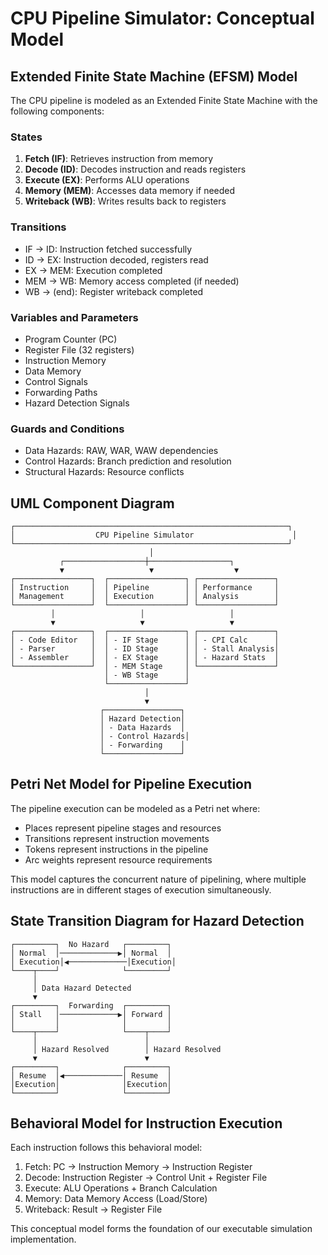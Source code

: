 # CPU Pipeline Simulator: Conceptual Model

## Extended Finite State Machine (EFSM) Model

The CPU pipeline is modeled as an Extended Finite State Machine with the following components:

### States
1. **Fetch (IF)**: Retrieves instruction from memory
2. **Decode (ID)**: Decodes instruction and reads registers
3. **Execute (EX)**: Performs ALU operations
4. **Memory (MEM)**: Accesses data memory if needed
5. **Writeback (WB)**: Writes results back to registers

### Transitions
- IF → ID: Instruction fetched successfully
- ID → EX: Instruction decoded, registers read
- EX → MEM: Execution completed
- MEM → WB: Memory access completed (if needed)
- WB → (end): Register writeback completed

### Variables and Parameters
- Program Counter (PC)
- Register File (32 registers)
- Instruction Memory
- Data Memory
- Control Signals
- Forwarding Paths
- Hazard Detection Signals

### Guards and Conditions
- Data Hazards: RAW, WAR, WAW dependencies
- Control Hazards: Branch prediction and resolution
- Structural Hazards: Resource conflicts

## UML Component Diagram

```
┌─────────────────────────────────────────────────────────────┐
│                  CPU Pipeline Simulator                      │
└─────────────────────────────────────────────────────────────┘
                               │
           ┌──────────────────┼──────────────────┐
           ▼                   ▼                  ▼
┌─────────────────┐  ┌─────────────────┐ ┌─────────────────┐
│ Instruction     │  │ Pipeline        │ │ Performance     │
│ Management      │  │ Execution       │ │ Analysis        │
└─────────────────┘  └─────────────────┘ └─────────────────┘
         │                   │                   │
         ▼                   ▼                   ▼
┌─────────────────┐  ┌─────────────────┐ ┌─────────────────┐
│ - Code Editor   │  │ - IF Stage      │ │ - CPI Calc      │
│ - Parser        │  │ - ID Stage      │ │ - Stall Analysis│
│ - Assembler     │  │ - EX Stage      │ │ - Hazard Stats  │
└─────────────────┘  │ - MEM Stage     │ └─────────────────┘
                     │ - WB Stage      │
                     └─────────────────┘
                              │
                              ▼
                    ┌─────────────────┐
                    │ Hazard Detection│
                    │ - Data Hazards  │
                    │ - Control Hazards│
                    │ - Forwarding    │
                    └─────────────────┘
```

## Petri Net Model for Pipeline Execution

The pipeline execution can be modeled as a Petri net where:
- Places represent pipeline stages and resources
- Transitions represent instruction movements
- Tokens represent instructions in the pipeline
- Arc weights represent resource requirements

This model captures the concurrent nature of pipelining, where multiple instructions are in different stages of execution simultaneously.

## State Transition Diagram for Hazard Detection

```
┌─────────┐  No Hazard   ┌─────────┐
│ Normal  │─────────────▶│ Normal  │
│ Execution│◀─────────────│Execution│
└────┬────┘              └─────────┘
     │
     │ Data Hazard Detected
     ▼
┌─────────┐  Forwarding  ┌─────────┐
│ Stall   │─────────────▶│ Forward │
│         │              │         │
└────┬────┘              └────┬────┘
     │                        │
     │ Hazard Resolved        │ Hazard Resolved
     ▼                        ▼
┌─────────┐              ┌─────────┐
│ Resume  │◀─────────────│ Resume  │
│Execution│              │Execution│
└─────────┘              └─────────┘
```

## Behavioral Model for Instruction Execution

Each instruction follows this behavioral model:
1. Fetch: PC → Instruction Memory → Instruction Register
2. Decode: Instruction Register → Control Unit + Register File
3. Execute: ALU Operations + Branch Calculation
4. Memory: Data Memory Access (Load/Store)
5. Writeback: Result → Register File

This conceptual model forms the foundation of our executable simulation implementation.
